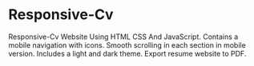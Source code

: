 # Responsive-Cv
Responsive-Cv Website Using HTML CSS And JavaScript.
Contains a mobile navigation with icons.
Smooth scrolling in each section in mobile version.
Includes a light and dark theme.
Export resume website to PDF.
